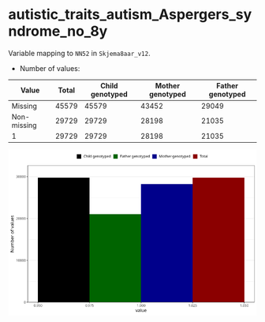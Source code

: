 # autistic_traits_autism_Aspergers_syndrome_no_8y
Variable mapping to `NN52` in `Skjema8aar_v12`.
- Number of values:

| Value | Total | Child genotyped | Mother genotyped | Father genotyped |
| ----- | ----- | --------------- | ---------------- | ---------------- |
| Missing | 45579 | 45579 | 43452 | 29049 |
| Non-missing | 29729 | 29729 | 28198 | 21035 |
| 1 | 29729 | 29729 | 28198 | 21035 |



![](autistic_traits_autism_Aspergers_syndrome_no_8y_n.png)



